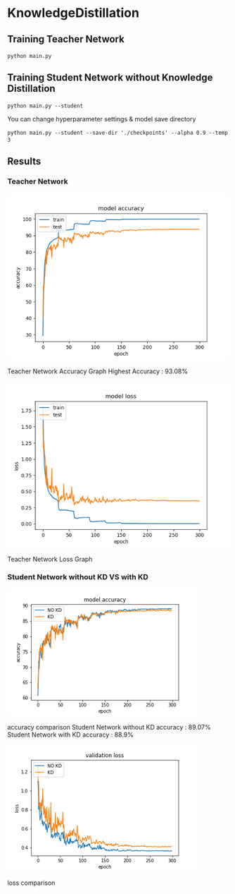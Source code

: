 # KnowledgeDistillation

## Training Teacher Network
    python main.py 
## Training Student Network without Knowledge Distillation
    python main.py --student
 You can change hyperparameter settings & model save directory
 
    python main.py --student --save-dir './checkpoints' --alpha 0.9 --temp 3
    
## Results
### Teacher Network
![teacheracc](./img/accuracy_fig.png)

 Teacher Network Accuracy Graph
 Highest Accuracy : 93.08%
 
![teacherloss](./img/loss_fig.png)

 Teacher Network Loss Graph
 
### Student Network without KD VS with KD 
![KDvsNOKDacc](./img/accuracy_stu_vs_KD.png)

 accuracy comparison
 Student Network without KD accuracy : 89.07%
 Student Network with KD accuracy : 88.9%

![KDvsNOKDacc](./img/loss_stu_vs_KD.png)

 loss comparison
